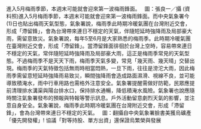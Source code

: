 進入5月梅雨季節，本週末可能就會迎來第一波梅雨鋒面。   圖：張良一／攝 (資料照)進入5月梅雨季節，本週末可能就會迎來第一波梅雨鋒面。而中央氣象署今(1)日也貼出梅雨天氣型態，氣象署說，梅雨季此時期冷暖氣團在台灣附近交會，形成「滯留鋒」，會為台灣帶來連日不穩定的天氣，伴隨短延時強降雨及局部豪大雨，需留意致災。氣象署說，每年5至6月是大家熟悉的梅雨季。此時期冷暖氣團在臺灣附近交會，形成「滯留鋒」。當滯留鋒面徘徊於台灣上空時，容易帶來連日不穩定的天氣，常伴隨短延時強降雨及局部豪大雨，這正是梅雨季常見的天氣型態。不過梅雨季不是天天下雨，梅雨季天氣多變，常見「幾天雨、幾天晴」交替出現。梅雨季的天氣特徵包括無雨時相當悶熱，一旦下雨，往往是滂沱大雨，因此梅雨季需留意短延時強降雨易致災，瞬間強降雨會造成路面濕滑、視線不良，並可能導致積淹水，雨中行車用路也需格外注意安全。氣象署提醒需做好防範，民眾應提前清理排水溝渠與陽台排水口，保持排水通暢，降低積淹水風險。氣象署也說應隨時關注氣象署發布的預報與特報等警示訊息。戶外活動留意劇烈天氣的影響，並注意自身安全。氣象署說，梅雨季此時期冷暖氣團在台灣附近交會，形成「滯留鋒」，會為台灣帶來連日不穩定的天氣。   圖：翻攝自中央氣象署臉書美獲烏礦產「優先開發權」!  協議「對等持股、單方出資」還保證烏繁榮與發展
